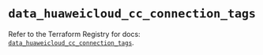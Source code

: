 # `data_huaweicloud_cc_connection_tags`

Refer to the Terraform Registry for docs: [`data_huaweicloud_cc_connection_tags`](https://registry.terraform.io/providers/huaweicloud/huaweicloud/1.71.1/docs/data-sources/cc_connection_tags).
